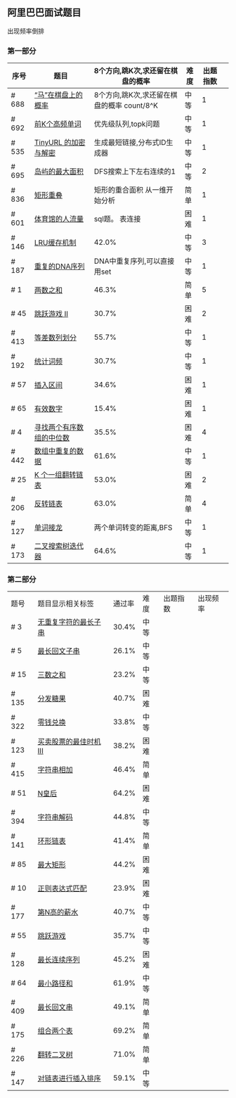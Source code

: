 ## 阿里巴巴面试题目

出现频率倒排

### 第一部分

| 序号  | 题目                                                         | 8个方向,跳K次,求还留在棋盘的概率           | 难度 | 出题指数 |      |
| ----- | ------------------------------------------------------------ | ------------------------------------------ | ---- | -------- | ---- |
| # 688 | [“马”在棋盘上的概率](https://leetcode-cn.com/problems/knight-probability-in-chessboard) | 8个方向,跳K次,求还留在棋盘的概率 count/8^K | 中等 | 1        |      |
| # 692 | [前K个高频单词](https://leetcode-cn.com/problems/top-k-frequent-words) | 优先级队列,topk问题                        | 中等 | 1        |      |
| # 535 | [TinyURL 的加密与解密](https://leetcode-cn.com/problems/encode-and-decode-tinyurl) | 生成最短链接,分布式ID生成器                | 中等 | 1        |      |
| # 695 | [岛屿的最大面积](https://leetcode-cn.com/problems/max-area-of-island) | DFS搜索上下左右连续的1                     | 中等 | 2        |      |
| # 836 | [矩形重叠](https://leetcode-cn.com/problems/rectangle-overlap) | 矩形的重合面积 从一维开始分析              | 简单 | 1        |      |
| # 601 | [体育馆的人流量](https://leetcode-cn.com/problems/human-traffic-of-stadium) | sql题。 表连接                             | 困难 | 1        |      |
| # 146 | [LRU缓存机制](https://leetcode-cn.com/problems/lru-cache)    | 42.0%                                      | 中等 | 3        |      |
| # 187 | [重复的DNA序列](https://leetcode-cn.com/problems/repeated-dna-sequences) | DNA中重复序列,可以直接用set                | 中等 | 1        |      |
| # 1   | [两数之和](https://leetcode-cn.com/problems/two-sum)         | 46.3%                                      | 简单 | 5        |      |
| # 45  | [跳跃游戏 II](https://leetcode-cn.com/problems/jump-game-ii) | 30.7%                                      | 困难 | 2        |      |
| # 413 | [等差数列划分](https://leetcode-cn.com/problems/arithmetic-slices) | 55.7%                                      | 中等 | 1        |      |
| # 192 | [统计词频](https://leetcode-cn.com/problems/word-frequency)  | 30.7%                                      | 中等 | 1        |      |
| # 57  | [插入区间](https://leetcode-cn.com/problems/insert-interval) | 34.6%                                      | 困难 | 1        |      |
| # 65  | [有效数字](https://leetcode-cn.com/problems/valid-number)    | 15.4%                                      | 困难 | 1        |      |
| # 4   | [寻找两个有序数组的中位数](https://leetcode-cn.com/problems/median-of-two-sorted-arrays) | 35.5%                                      | 困难 | 4        |      |
| # 442 | [数组中重复的数据](https://leetcode-cn.com/problems/find-all-duplicates-in-an-array) | 61.6%                                      | 中等 | 1        |      |
| # 25  | [K 个一组翻转链表](https://leetcode-cn.com/problems/reverse-nodes-in-k-group) | 53.0%                                      | 困难 | 2        |      |
| # 206 | [反转链表](https://leetcode-cn.com/problems/reverse-linked-list) | 63.0%                                      | 简单 | 4        |      |
| # 127 | [单词接龙](https://leetcode-cn.com/problems/word-ladder)     | 两个单词转变的距离,BFS                     | 中等 | 1        |      |
| # 173 | [二叉搜索树迭代器](https://leetcode-cn.com/problems/binary-search-tree-iterator) | 64.6%                                      | 中等 | 1        |      |





### 第二部分

|       |                                                              |        |      |          |          |
| :---- | :----------------------------------------------------------- | :----- | :--- | :------- | :------- |
| 题号  | 题目显示相关标签                                             | 通过率 | 难度 | 出题指数 | 出现频率 |
| # 3   | [无重复字符的最长子串](https://leetcode-cn.com/problems/longest-substring-without-repeating-characters) | 30.4%  | 中等 |          |          |
| # 5   | [最长回文子串](https://leetcode-cn.com/problems/longest-palindromic-substring) | 26.1%  | 中等 |          |          |
| # 15  | [三数之和](https://leetcode-cn.com/problems/3sum)            | 23.2%  | 中等 |          |          |
| # 135 | [分发糖果](https://leetcode-cn.com/problems/candy)           | 40.7%  | 困难 |          |          |
| # 322 | [零钱兑换](https://leetcode-cn.com/problems/coin-change)     | 33.8%  | 中等 |          |          |
| # 123 | [买卖股票的最佳时机 III](https://leetcode-cn.com/problems/best-time-to-buy-and-sell-stock-iii) | 38.2%  | 困难 |          |          |
| # 415 | [字符串相加](https://leetcode-cn.com/problems/add-strings)   | 46.4%  | 简单 |          |          |
| # 51  | [N皇后](https://leetcode-cn.com/problems/n-queens)           | 64.2%  | 困难 |          |          |
| # 394 | [字符串解码](https://leetcode-cn.com/problems/decode-string) | 44.8%  | 中等 |          |          |
| # 141 | [环形链表](https://leetcode-cn.com/problems/linked-list-cycle) | 41.4%  | 简单 |          |          |
| # 85  | [最大矩形](https://leetcode-cn.com/problems/maximal-rectangle) | 44.2%  | 困难 |          |          |
| # 10  | [正则表达式匹配](https://leetcode-cn.com/problems/regular-expression-matching) | 23.9%  | 困难 |          |          |
| # 177 | [第N高的薪水](https://leetcode-cn.com/problems/nth-highest-salary) | 40.7%  | 中等 |          |          |
| # 55  | [跳跃游戏](https://leetcode-cn.com/problems/jump-game)       | 35.7%  | 中等 |          |          |
| # 128 | [最长连续序列](https://leetcode-cn.com/problems/longest-consecutive-sequence) | 45.2%  | 困难 |          |          |
| # 64  | [最小路径和](https://leetcode-cn.com/problems/minimum-path-sum) | 61.9%  | 中等 |          |          |
| # 409 | [最长回文串](https://leetcode-cn.com/problems/longest-palindrome) | 49.1%  | 简单 |          |          |
| # 175 | [组合两个表](https://leetcode-cn.com/problems/combine-two-tables) | 69.2%  | 简单 |          |          |
| # 226 | [翻转二叉树](https://leetcode-cn.com/problems/invert-binary-tree) | 71.0%  | 简单 |          |          |
| # 147 | [对链表进行插入排序](https://leetcode-cn.com/problems/insertion-sort-list) | 59.1%  | 中等 |          |          |